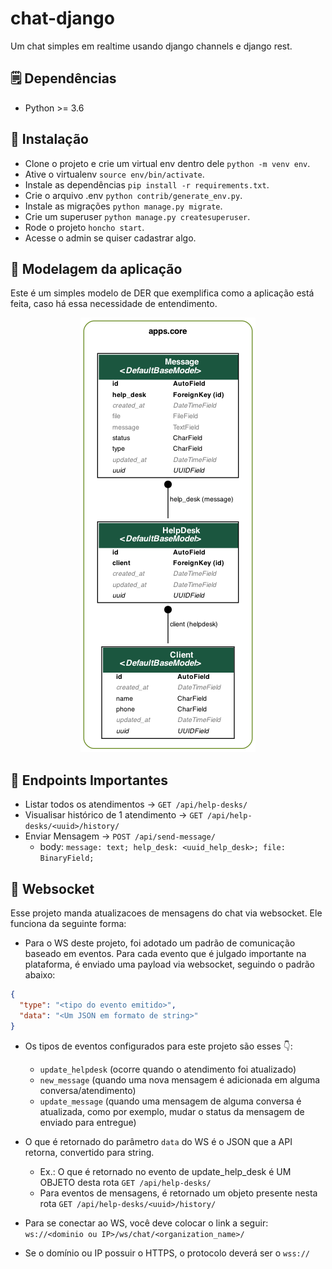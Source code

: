 # chat-django

Um chat simples em realtime usando django channels e django rest.

## 🗒 Dependências

- Python >= 3.6

## 🔧 Instalação

- Clone o projeto e crie um virtual env dentro dele ```python -m venv env```.
- Ative o virtualenv ```source env/bin/activate```.
- Instale as dependências ```pip install -r requirements.txt```.
- Crie o arquivo .env ```python contrib/generate_env.py```.
- Instale as migrações ```python manage.py migrate```.
- Crie um superuser ```python manage.py createsuperuser```.
- Rode o projeto ```honcho start```.
- Acesse o admin se quiser cadastrar algo.

## 🎨 Modelagem da aplicação

Este é um simples modelo de DER que exemplifica como a aplicação está feita, caso há essa necessidade de entendimento.

<p align="center">
  <img src="https://github.com/gabrielloliveira/chat-django/blob/master/gh-images/diagrama-core.png" alt="Diagrama DER da aplicação">
</p>

## 📱 Endpoints Importantes

- Listar todos os atendimentos -> ```GET /api/help-desks/```
- Visualisar histórico de 1 atendimento -> ```GET /api/help-desks/<uuid>/history/```
- Enviar Mensagem -> ```POST /api/send-message/```
    - body: ```message: text; help_desk: <uuid_help_desk>; file: BinaryField;```


## 🚀 Websocket

Esse projeto manda atualizacoes de mensagens do chat via websocket. Ele funciona da seguinte forma:

- Para o WS deste projeto, foi adotado um padrão de comunicação baseado em eventos. Para cada evento que é julgado
  importante na plataforma, é enviado uma payload via websocket, seguindo o padrão abaixo:
```json
{
  "type": "<tipo do evento emitido>",
  "data": "<Um JSON em formato de string>"
}
```
- Os tipos de eventos configurados para este projeto são esses 👇:
  - ```update_helpdesk``` (ocorre quando o atendimento foi atualizado)
  - ```new_message``` (quando uma nova mensagem é adicionada em alguma conversa/atendimento)
  - ```update_message``` (quando uma mensagem de alguma conversa é atualizada, como por exemplo, mudar o status da 
    mensagem de enviado para entregue)

- O que é retornado do parâmetro ```data``` do WS é o JSON que a API retorna, convertido para string. 
  - Ex.: O que é retornado no evento de update_help_desk é UM OBJETO desta rota ```GET /api/help-desks/```
  - Para eventos de mensagens, é retornado um objeto presente nesta rota ```GET /api/help-desks/<uuid>/history/```

- Para se conectar ao WS, você deve colocar o link a seguir: ```ws://<dominio ou IP>/ws/chat/<organization_name>/```
- Se o domínio ou IP possuir o HTTPS, o protocolo deverá ser o ```wss://```

